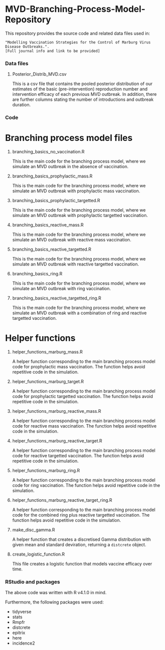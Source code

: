 # MVD-Branching-Process-Model-Repository

This repository provides the source code and related data files used in:

    "Modelling Vaccination Strategies for the Control of Marburg Virus Disease Outbreaks.".
    [Full journal info and link to be provided]


### Data files

1. Posterior_Distrib_MVD.csv

    This is a csv file that contains the pooled posterior distribution of our estimates of the basic (pre-intervention) reproduction number and intervention efficacy of each previous MVD outbreak. In addition, there are further columns stating the number of introductions and outbreak duration. 



### Code

# Branching process model files

1. branching_basics_no_vaccination.R

   This is the main code for the branching process model, where we simulate an MVD outbreak in the absence of vaccination.

2. branching_basics_prophylactic_mass.R

      This is the main code for the branching process model, where we simulate an MVD outbreak with prophylactic mass vaccination.

3. branching_basics_prophylactic_targetted.R

      This is the main code for the branching process model, where we simulate an MVD outbreak with prophylactic targetted vaccination.

4. branching_basics_reactive_mass.R

      This is the main code for the branching process model, where we simulate an MVD outbreak with reactive mass vaccination.

5. branching_basics_reactive_targetted.R

      This is the main code for the branching process model, where we simulate an MVD outbreak with reactive targetted vaccination.

6. branching_basics_ring.R

      This is the main code for the branching process model, where we simulate an MVD outbreak with ring vaccination.

7. branching_basics_reactive_targetted_ring.R

      This is the main code for the branching process model, where we simulate an MVD outbreak with a combination of ring and reactive targetted vaccination.
      
# Helper functions

1. helper_functions_marburg_mass.R

     A helper function corresponding to the main branching process model code for prophylactic mass vaccination. The function helps avoid repetitive code in the simulation.
     
2. helper_functions_marburg_target.R

    A helper function corresponding to the main branching process model code for prophylactic targetted vaccination. The function helps avoid repetitive code in the simulation.
    
3. helper_functions_marburg_reactive_mass.R

     A helper function corresponding to the main branching process model code for reactive mass vaccination. The function helps avoid repetitive code in the simulation.
     
4. helper_functions_marburg_reactive_target.R

    A helper function corresponding to the main branching process model code for reactive targetted vaccination. The function helps avoid repetitive code in the simulation.
    
5. helper_functions_marburg_ring.R

    A helper function corresponding to the main branching process model code for ring vaccination. The function helps avoid repetitive code in the simulation.
    
6. helper_functions_marburg_reactive_target_ring.R

    A helper function corresponding to the main branching process model code for the combined ring plus reactive targetted vaccination. The function helps avoid repetitive code in the simulation.

7. make_disc_gamma.R

      A helper function that creates a discretised Gamma distribution with given
 mean and standard deviration, returning a `distcrete` object.
 
 8. create_logistic_function.R

      This file creates a logistic function that models vaccine efficacy over time. 

### RStudio and packages

The above code was written with R v4.1.0 in mind.

Furthermore, the following packages were used:

-	tidyverse 
-	stats 
-	Rmpfr 
-	distcrete
-	epitrix
-	here
-	incidence2
